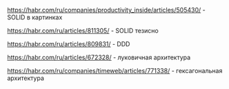 https://habr.com/ru/companies/productivity_inside/articles/505430/ - SOLID в картинках

https://habr.com/ru/articles/811305/ - SOLID тезисно

https://habr.com/ru/articles/809831/ - DDD

https://habr.com/ru/articles/672328/ - луковичная архитектура

https://habr.com/ru/companies/timeweb/articles/771338/ - гексагональная архитектура